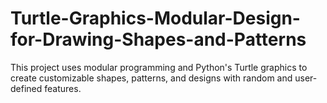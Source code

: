 # Turtle-Graphics-Modular-Design-for-Drawing-Shapes-and-Patterns
This project uses modular programming and Python's Turtle graphics to create customizable shapes, patterns, and designs with random and user-defined features.

